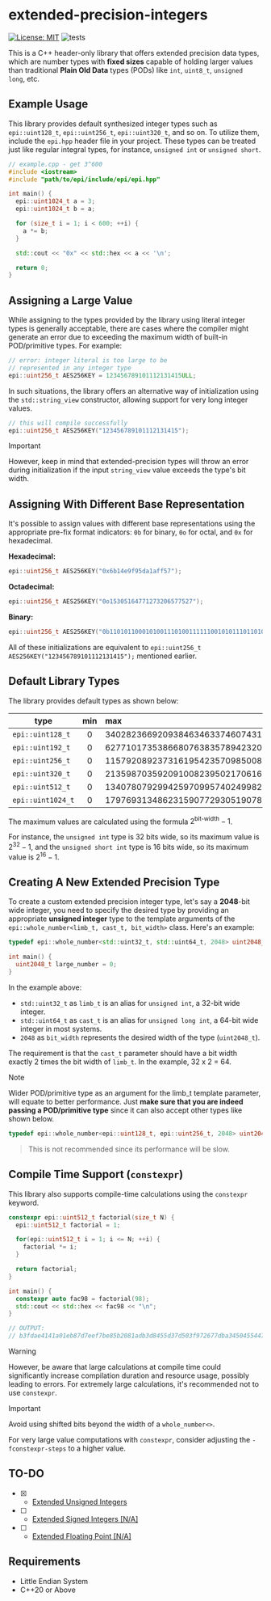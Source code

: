 # extended-precision-integers

[![License: MIT](https://img.shields.io/badge/License-MIT-green.svg)](https://opensource.org/licenses/MIT)
![tests](https://github.com/mrdcvlsc/extended-precision-integers/actions/workflows/tests.yml/badge.svg)

This is a C++ header-only library that offers extended precision data types, which are number types with **fixed sizes** capable of holding larger values than traditional **Plain Old Data** types (PODs) like `int`, `uint8_t`, `unsigned long`, etc.

## **Example Usage**

This library provides default synthesized integer types such as `epi::uint128_t`, `epi::uint256_t`, `epi::uint320_t`, and so on. To utilize them, include the `epi.hpp` header file in your project. These types can be treated just like regular integral types, for instance, `unsigned int` or `unsigned short`.

```c++
// example.cpp - get 3^600
#include <iostream>
#include "path/to/epi/include/epi/epi.hpp"

int main() {
  epi::uint1024_t a = 3;
  epi::uint1024_t b = a;

  for (size_t i = 1; i < 600; ++i) {
    a *= b;
  }

  std::cout << "0x" << std::hex << a << '\n';

  return 0;
}
```

## **Assigning a Large Value**

While assigning to the types provided by the library using literal integer types is generally acceptable, there are cases where the compiler might generate an error due to exceeding the maximum width of built-in POD/primitive types. For example:

```c++
// error: integer literal is too large to be
// represented in any integer type
epi::uint256_t AES256KEY = 123456789101112131415ULL;
```

In such situations, the library offers an alternative way of initialization using the `std::string_view` constructor, allowing support for very long integer values.

```c++
// this will compile successfully
epi::uint256_t AES256KEY("123456789101112131415");
```

> [!IMPORTANT]  
> However, keep in mind that extended-precision types will throw an error during initialization if the input `string_view` value exceeds the type's bit width.

## **Assigning With Different Base Representation**

It's possible to assign values with different base representations using the appropriate pre-fix format indicators: `0b` for binary, `0o` for octal, and `0x` for hexadecimal.

**Hexadecimal:**
```c++
epi::uint256_t AES256KEY("0x6b14e9f95da1aff57");
```

**Octadecimal:**
```c++
epi::uint256_t AES256KEY("0o15305164771273206577527");
```

**Binary:**
```c++
epi::uint256_t AES256KEY("0b1101011000101001110100111111001010111011010000110101111111101010111");
```

All of these initializations are equivalent to `epi::uint256_t AES256KEY("123456789101112131415");` mentioned earlier.

## **Default Library Types**

The library provides default types as shown below:

| type | min | max |
| --- | :---: | :--- |
| `epi::uint128_t` | 0 | 340282366920938463463374607431768211455 |
| `epi::uint192_t` | 0 | 6277101735386680763835789423207666416102355444464034512895 |
| `epi::uint256_t` | 0 | 115792089237316195423570985008687907853269984665640564039457584007913129639935 |
| `epi::uint320_t` | 0 | 2135987035920910082395021706169552114602704522356652769947041607822219725780640550022962086936575 |
| `epi::uint512_t` | 0 | 13407807929942597099574024998205846127479365820592393377723561443721764030073546976801874298166903427690031858186486050853753882811946569946433649006084095 |
| `epi::uint1024_t` | 0 | 179769313486231590772930519078902473361797697894230657273430081157732675805500963132708477322407536021120113879871393357658789768814416622492847430639474124377767893424865485276302219601246094119453082952085005768838150682342462881473913110540827237163350510684586298239947245938479716304835356329624224137215 |

The maximum values are calculated using the formula $2^{\text{bit-width}} - 1$.

For instance, the `unsigned int` type is 32 bits wide, so its maximum value is $2^{32}-1$, and the `unsigned short int` type is 16 bits wide, so its maximum value is $2^{16}-1$.

## **Creating A New Extended Precision Type**

To create a custom extended precision integer type, let's say a **2048**-bit wide integer, you need to specify the desired type by providing an appropriate **unsigned integer** type to the template arguments of the `epi::whole_number<limb_t, cast_t, bit_width>` class. Here's an example:

```c++
typedef epi::whole_number<std::uint32_t, std::uint64_t, 2048> uint2048_t;

int main() {
  uint2048_t large_number = 0;
}
```

In the example above:
- `std::uint32_t` as `limb_t` is an alias for `unsigned int`, a 32-bit wide integer.
- `std::uint64_t` as `cast_t` is an alias for `unsigned long int`, a 64-bit wide integer in most systems.
- `2048` as `bit_width` represents the desired width of the type (`uint2048_t`).

The requirement is that the `cast_t` parameter should have a bit width exactly 2 times the bit width of `limb_t`. In the example, 32 x 2 = 64.

> [!NOTE]  
> Wider POD/primitive type as an argument for the limb_t template parameter, will equate to better performance.
> Just **make sure that you are indeed passing a POD/primitive type** since it can also accept other types like shown below.

```c++
typedef epi::whole_number<epi::uint128_t, epi::uint256_t, 2048> uint2048_t;
```

> This is not recommended since its performance will be slow.

## **Compile Time Support (`constexpr`)**

This library also supports compile-time calculations using the `constexpr` keyword.

```c++
constexpr epi::uint512_t factorial(size_t N) {
  epi::uint512_t factorial = 1;

  for(epi::uint512_t i = 1; i <= N; ++i) {
    factorial *= i;
  }

  return factorial;
}

int main() {
  constexpr auto fac98 = factorial(98);
  std::cout << std::hex << fac98 << "\n";
}

// OUTPUT:
// b3fdae4141a01eb87d7eef7be85b2081adb3d8455d37d503f972677dba3450455447b6f366c6e85568b196e3bb65397be2e31f13800000000000000000000000
```

> [!WARNING]  
> However, be aware that large calculations at compile time could significantly increase compilation duration and resource usage, possibly leading to errors. For extremely large calculations, it's recommended not to use `constexpr`.

> [!IMPORTANT]  
>
> Avoid using shifted bits beyond the width of a `whole_number<>`.
>
> For very large value computations with `constexpr`, consider adjusting the `-fconstexpr-steps` to a higher value.

## **TO-DO**

- [X] - [Extended Unsigned Integers](TODO/extended-unsigned-integers.md)
- [ ] - [Extended Signed Integers [N/A]](TODO/extended-signed-integers.md)
- [ ] - [Extended Floating Point [N/A]](TODO/extended-floating-point.md)

## **Requirements**
- Little Endian System
- C++20 or Above
